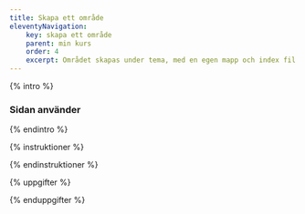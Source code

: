 ```yaml
---
title: Skapa ett område
eleventyNavigation:
    key: skapa ett område
    parent: min kurs
    order: 4
    excerpt: Området skapas under tema, med en egen mapp och index fil
---
```


{% intro %}

### Sidan använder

{% endintro %}

{% instruktioner %}

{% endinstruktioner %}

{% uppgifter %}

{% enduppgifter %}

